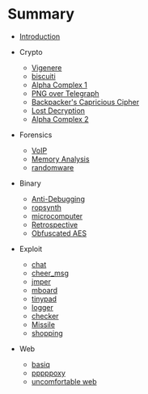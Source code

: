 # Summary

* [Introduction](README.md)

* Crypto
    * [Vigenere](/Crypto/Vigenere/README.md)
    * [biscuiti](/Crypto/biscuiti/README.md)
    * [Alpha Complex 1](/Crypto/Alpha_Complex_1/README.md)
    * [PNG over Telegraph](/Crypto/PNG_over_Telegraph/README.md)
    * [Backpacker's Capricious Cipher](/Crypto/Backpackers_Capricious_Cipher/README.md)
    * [Lost Decryption](/Crypto/Lost_Decryption/README.md)
    * [Alpha Complex 2](/Crypto/Alpha_Complex_2/README.md)
* Forensics
    * [VoIP](/Forensics/VoIP/README.md)
    * [Memory Analysis](/Forensics/Memory_Analysis/README.md)
    * [randomware](/Forensics/randomware/README.md)
* Binary
    * [Anti-Debugging](/Binary/Anti-Debugging/README.md)
    * [ropsynth](/Binary/ropsynth/README.md)
    * [microcomputer](/Binary/microcomputer/README.md)
    * [Retrospective](/Binary/Retrospective/README.md)
    * [Obfuscated AES](/Binary/Obfuscated_AES/README.md)
* Exploit
    * [chat](/Exploit/chat/README.md)
    * [cheer_msg](/Exploit/cheer_msg/README.md)
    * [jmper](/Exploit/jmper/README.md)
    * [mboard](/Exploit/mboard/README.md)
    * [tinypad](/Exploit/tinypad/README.md)
    * [logger](/Exploit/logger/README.md)
    * [checker](/Exploit/checker/README.md)
    * [Missile](/Exploit/Missile/README.md)
    * [shopping](/Exploit/shopping/README.md)
* Web
    * [basiq](/Web/basiq/README.md)
    * [pppppoxy](/Web/pppppoxy/README.md)
    * [uncomfortable web](/Web/uncomfortable_web/README.md)